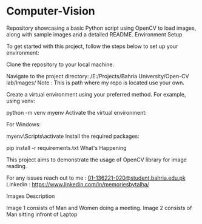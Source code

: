 # Computer-Vision
Repository showcasing a basic Python script using OpenCV to load images, along with sample images and a detailed README.
Environment Setup

To get started with this project, follow the steps below to set up your environment:

Clone the repository to your local machine.

Navigate to the project directory: /E:/Projects/Bahria University/Open-CV lab/Images/ Note : This is path where my repo is located use your own.

Create a virtual environment using your preferred method. For example, using venv:

python -m venv myenv
Activate the virtual environment:

For Windows:

myenv\Scripts\activate
Install the required packages:

pip install -r requirements.txt
What's Happening

This project aims to demonstrate the usage of OpenCV library for image reading.

For any issues reach out to me : 01-136221-020@student.bahria.edu.pk Linkedin : https://www.linkedin.com/in/memoriesbytalha/

Images Description

Image 1 consists of Man and Women doing a meeting. Image 2 consists of Man sitting infront of Laptop

